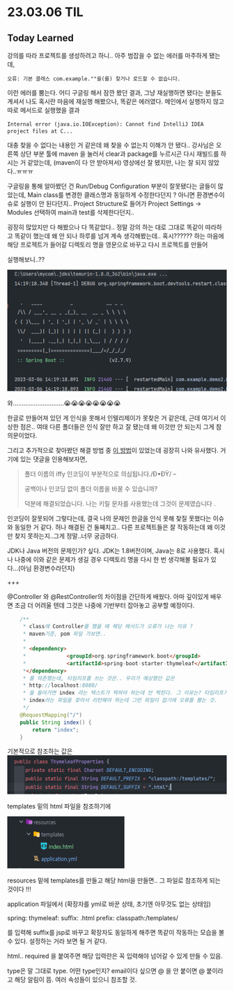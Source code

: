 # 23.03.06 TIL
## Today Learned

강의를 따라 프로젝트를 생성하려고 하니.. 아주 범잡을 수 없는 에러를 마주하게 됐는데,

```
오류: 기본 클래스 com.example.""을(를) 찾거나 로드할 수 없습니다.
```

이런 에러를 뿜는다. 어디 구글링 해서 잠깐 봤던 결과, 그냥 재실행하면 됐다는 분들도 계셔서
나도 혹시란 마음에 재실행 해봤으나, 똑같은 에러였다. 메인에서 실행하지 않고 따로 메서드로 실행했을 결과

```
Internal error (java.io.IOException): Cannot find IntelliJ IDEA project files at C...
```

대충 찾을 수 없다는 내용인 거 같은데 왜 찾을 수 없는지 이해가 안 됐다.. 강사님은 오른쪽 상단 부분 툴에
maven 을 눌러서 clear과 package를 누르시곤 다시 재빌드를 하시는 거 같았는데, (maven이 다 안 받아져서)
영상에선 잘 됐지만, 나는 잘 되지 않았다..ㅠㅠㅠ

구글링을 통해 알아봤던 건 Run/Debug Configuration 부분이 잘못됐다는 글들이 많았는데, Main class를 변경한 클래스명과 동일하게 수정한다던지 ?
아니면 환경변수이슈로 실행이 안 된다던지.. Project Structure로 들어가 Project Settings -> Modules 선택하여 main과 test를 삭제한다던지..

굉장히 많았지만 다 해봤으나 다 똑같았다.. 정말 강의 하는 대로 그대로 똑같이 따라하고 똑같이 했는데 왜 안 되나 하루를 넘겨 
계속 생각해봤는데.. 혹시?????? 하는 마음에 해당 프로젝트가 들어갈 디렉토리 명을 영문으로 바꾸고 다시 프로젝트를 만들어

실행해보니..??

![img_9.png](img_9.png)

와.............................😭😭😭😭😭😭😭😭

한글로 만들어져 있던 게 인식을 못해서 인텔리제이가 못찾은 거 같은데, 근데 여기서 이상한 점은..
여태 다른 폴더들은 인식 잘만 하고 잘 됐는데 왜 이것만 안 되는지 그게 참 의문이었다.

그리고 추가적으로 찾아봤던 해결 방법 중 [이 방법](https://stackoverflow.com/questions/69956907/cannot-find-intellij-idea-project-files)이 있었는데
굉장히 나와 유사했다. 거기에 있는 댓글을 인용해보자면,

>폴더 이름의 iffy 인코딩이 부분적으로 의심됩니다./Ð•ÐŸ/ –
>
> 
>공백이나 인코딩 없이 폴더 이름을 바꿀 수 있습니까?
> 
>덕분에 해결되었습니다. 나는 키릴 문자를 사용했는데 그것이 문제였습니다 .


인코딩이 잘못되어 그렇다는데, 결국 나의 문제인 한글을 인식 못해 찾질 못했다는 이슈와 동일한 거 같다.
허나 해결된 건 둘째치고.. 다른 프로젝트들은 잘 작동하는데 왜 이것만 찾지 못하는지..그게 정말..너무 궁금하다.

JDK나 Java 버전의 문제인가? 싶다. JDK는 1.8버전이며, Java는 8로 사용했다. 혹시나 나중에
이와 같은 문제가 생길 경우 디렉토리 명을 다시 한 번 생각해볼 필요가 있다...(아님 환경변수라던지)

+++

@Controller 와 @RestController의 차이점을 간단하게 배웠다. 아마 깊이있게 배우면 조금 더 어려울 텐데 그것은 나중에
기반부터 잡아놓고 공부할 예정이다.

```java
    /**
     * class에 Controller를 했을 때 해당 메서드가 오류가 나는 이유 ?
     * maven기준, pom 파일 가보면..
     *
     * <dependency>
     *             <groupId>org.springframework.boot</groupId>
     *             <artifactId>spring-boot-starter-thymeleaf</artifactId>
     *</dependency>
     * 를 의존했는데, 타임리프를 쓰는 것은.. 우리가 예상했던 값은
     * http://localhost:8080/
     * 을 들어가면 index 라는 텍스트가 찍혀야 하는데 안 찍힌다. 그 이유는? 타임리프가 return "index";를
     * index라는 파일을 찾아서 리턴해야 하는데 그런 파일이 없기에 오류를 뿜는 것.
     */
    @RequestMapping("/")
    public String index() {
        return "index";
    }
```

기본적으로 참조하는 값은 
![img_11.png](img_11.png)

templates 밑의 html 파일을 참조하기에

![img_10.png](img_10.png)

resources 밑에 templates를 만들고 해당 html을 만들면.. 그 파일로 참조하게 되는 것이다 !!!

application 파일에서 (확장자를 yml로 바꾼 상태, 초기엔 아무것도 없는 상태임) 

spring:
thymeleaf:
suffix: .html
prefix: classpath:/templates/

를 입력해 suffix를 jsp로 바꾸고 확장자도 동일하게 해주면 똑같이 작동하는 모습을 볼 수 있다.
설정하는 거라 보면 될 거 같다.

html.. required 을 붙여주면 해당 입력란은 꼭 입력해야 넘어갈 수 있게 만들 수 있음.

type은 말 그대로 type. 어떤 type인지? email이다 싶으면 @ 을 안 붙이면 @ 붙이라고 해당 알림이 뜸.
여러 속성들이 있으니 참조할 것.

